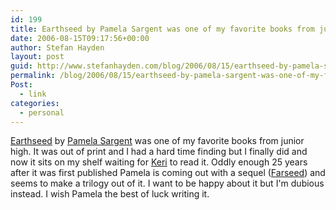 ```yaml
---
id: 199
title: Earthseed by Pamela Sargent was one of my favorite books from junior high
date: 2006-08-15T09:17:56+00:00
author: Stefan Hayden
layout: post
guid: http://www.stefanhayden.com/blog/2006/08/15/earthseed-by-pamela-sargent-was-one-of-my-favorite-books-from-junior-high/
permalink: /blog/2006/08/15/earthseed-by-pamela-sargent-was-one-of-my-favorite-books-from-junior-high/
Post:
  - link
categories:
  - personal
---
```

<a href="http://www.amazon.com/o/ASIN/0765352877/stefanhayden-20">Earthseed</a> by <a href="http://en.wikipedia.org/wiki/Pamela_Sargent">Pamela Sargent</a> was one of my favorite books from junior high. It was out of print and I had a hard time finding but I finally did and now it sits on my shelf waiting for <a href="http://www.yalit.com">Keri</a> to read it. Oddly enough 25 years after it was first published Pamela is coming out with a sequel (<a href="http://www.amazon.com/o/ASIN/0765314274/stefanhayden-20">Farseed</a>) and seems to make a trilogy out of it. I want to be happy about it but I'm dubious instead. I wish Pamela the best of luck writing it.